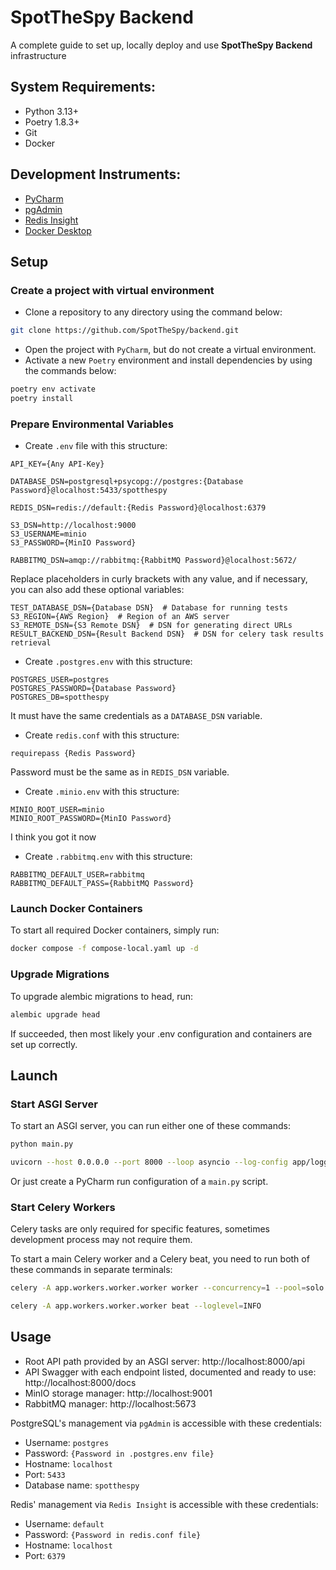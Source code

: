 # SpotTheSpy Backend

A complete guide to set up, locally deploy and use <b>SpotTheSpy Backend</b> infrastructure

## System Requirements:

- Python 3.13+
- Poetry 1.8.3+
- Git
- Docker

## Development Instruments:

- [PyCharm](https://www.jetbrains.com/pycharm/)
- [pgAdmin](https://www.pgadmin.org/)
- [Redis Insight](https://redis.io/insight/)
- [Docker Desktop](https://docs.docker.com/desktop/)

## Setup

### Create a project with virtual environment

- Clone a repository to any directory using the command below:
```bash
git clone https://github.com/SpotTheSpy/backend.git
```
- Open the project with ```PyCharm```, but do not create a virtual environment.
- Activate a new ```Poetry``` environment and install dependencies by using the commands below:
```bash
poetry env activate
poetry install
```

### Prepare Environmental Variables

- Create ```.env``` file with this structure:
```
API_KEY={Any API-Key}

DATABASE_DSN=postgresql+psycopg://postgres:{Database Password}@localhost:5433/spotthespy

REDIS_DSN=redis://default:{Redis Password}@localhost:6379

S3_DSN=http://localhost:9000
S3_USERNAME=minio
S3_PASSWORD={MinIO Password}

RABBITMQ_DSN=amqp://rabbitmq:{RabbitMQ Password}@localhost:5672/
```
Replace placeholders in curly brackets with any value, and if necessary, you can also add these optional variables:
```
TEST_DATABASE_DSN={Database DSN}  # Database for running tests
S3_REGION={AWS Region}  # Region of an AWS server
S3_REMOTE_DSN={S3 Remote DSN}  # DSN for generating direct URLs
RESULT_BACKEND_DSN={Result Backend DSN}  # DSN for celery task results retrieval
```
- Create ```.postgres.env``` with this structure:
```
POSTGRES_USER=postgres
POSTGRES_PASSWORD={Database Password}
POSTGRES_DB=spotthespy
```
It must have the same credentials as a ```DATABASE_DSN``` variable.
- Create ```redis.conf``` with this structure:
```
requirepass {Redis Password}
```
Password must be the same as in ```REDIS_DSN``` variable.
- Create ```.minio.env``` with this structure:
```
MINIO_ROOT_USER=minio
MINIO_ROOT_PASSWORD={MinIO Password}
```
I think you got it now
- Create ```.rabbitmq.env``` with this structure:
```
RABBITMQ_DEFAULT_USER=rabbitmq
RABBITMQ_DEFAULT_PASS={RabbitMQ Password}
```

### Launch Docker Containers

To start all required Docker containers, simply run:
```bash
docker compose -f compose-local.yaml up -d
```

### Upgrade Migrations

To upgrade alembic migrations to head, run:
```bash
alembic upgrade head
```
If succeeded, then most likely your .env configuration and containers are set up correctly.

## Launch

### Start ASGI Server

To start an ASGI server, you can run either one of these commands:
```bash
python main.py
```
```bash
uvicorn --host 0.0.0.0 --port 8000 --loop asyncio --log-config app/logging.json app.asgi:app
```
Or just create a PyCharm run configuration of a ```main.py``` script.

### Start Celery Workers

Celery tasks are only required for specific features, sometimes development process may not require them.

To start a main Celery worker and a Celery beat, you need to run both of these commands in separate terminals:
```bash
celery -A app.workers.worker.worker worker --concurrency=1 --pool=solo --loglevel=INFO
```
```bash
celery -A app.workers.worker.worker beat --loglevel=INFO
```

## Usage

- Root API path provided by an ASGI server: http://localhost:8000/api
- API Swagger with each endpoint listed, documented and ready to use: http://localhost:8000/docs
- MinIO storage manager: http://localhost:9001
- RabbitMQ manager: http://localhost:5673

PostgreSQL's management via ```pgAdmin``` is accessible with these credentials:
- Username: ```postgres```
- Password: ```{Password in .postgres.env file}```
- Hostname: ```localhost```
- Port: ```5433```
- Database name: ```spotthespy```

Redis' management via ```Redis Insight``` is accessible with these credentials:
- Username: ```default```
- Password: ```{Password in redis.conf file}```
- Hostname: ```localhost```
- Port: ```6379```
